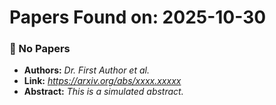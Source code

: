 # Papers Found on: 2025-10-30

### 📄 No Papers
* **Authors:** *Dr. First Author et al.*
* **Link:** *https://arxiv.org/abs/xxxx.xxxxx*
* **Abstract:** *This is a simulated abstract.*



